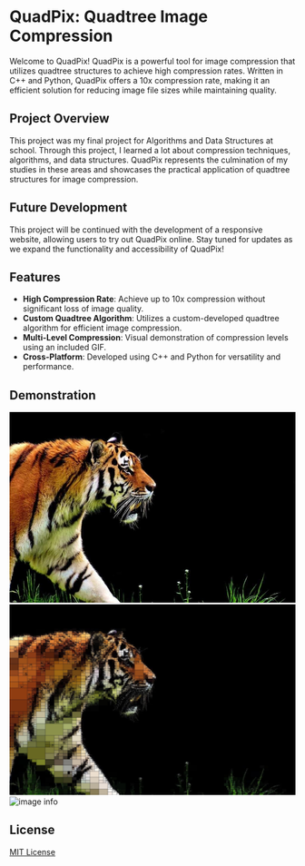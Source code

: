 # QuadPix: Quadtree Image Compression

Welcome to QuadPix! QuadPix is a powerful tool for image compression that utilizes quadtree structures to achieve high compression rates. Written in C++ and Python, QuadPix offers a 10x compression rate, making it an efficient solution for reducing image file sizes while maintaining quality.

## Project Overview

This project was my final project for Algorithms and Data Structures at school. Through this project, I learned a lot about compression techniques, algorithms, and data structures. QuadPix represents the culmination of my studies in these areas and showcases the practical application of quadtree structures for image compression.

## Future Development

This project will be continued with the development of a responsive website, allowing users to try out QuadPix online. Stay tuned for updates as we expand the functionality and accessibility of QuadPix!

## Features

- **High Compression Rate**: Achieve up to 10x compression without significant loss of image quality.
- **Custom Quadtree Algorithm**: Utilizes a custom-developed quadtree algorithm for efficient image compression.
- **Multi-Level Compression**: Visual demonstration of compression levels using an included GIF.
- **Cross-Platform**: Developed using C++ and Python for versatility and performance.

## Demonstration
![image info](./test_images/img_compression_test1.jpeg)
![image info](./compression_results/result_image_depth_10.jpg)
![image info](./compression_results/compression_stages.gif)


## License
[MIT License](LICENSE)
